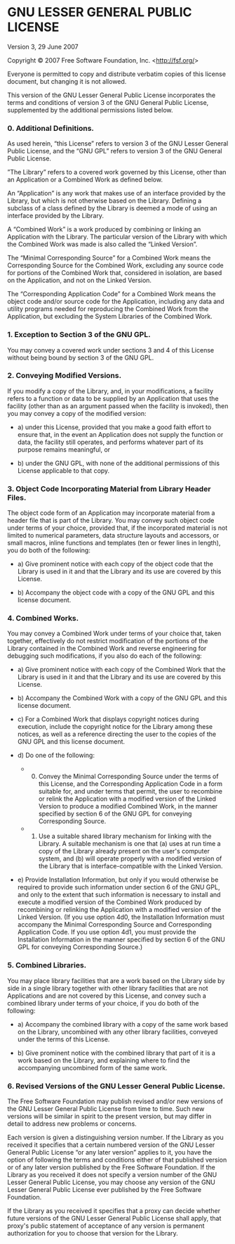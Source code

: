 GNU LESSER GENERAL PUBLIC LICENSE
=================================

Version 3, 29 June 2007

Copyright &copy; 2007 Free Software Foundation, Inc. &lt;<http://fsf.org/>&gt;

Everyone is permitted to copy and distribute verbatim copies of this license
document, but changing it is not allowed.

This version of the GNU Lesser General Public License incorporates the terms
and conditions of version 3 of the GNU General Public License, supplemented by
the additional permissions listed below.

### 0. Additional Definitions. 

As used herein, &ldquo;this License&rdquo; refers to version 3 of the GNU Lesser General
Public License, and the &ldquo;GNU GPL&rdquo; refers to version 3 of the GNU General Public
License.

&rdquo;The Library&rdquo; refers to a covered work governed by this License, other than an
Application or a Combined Work as defined below.

An &ldquo;Application&rdquo; is any work that makes use of an interface provided by the
Library, but which is not otherwise based on the Library.  Defining a subclass
of a class defined by the Library is deemed a mode of using an interface
provided by the Library.

A &ldquo;Combined Work&rdquo; is a work produced by combining or linking an Application
with the Library.  The particular version of the Library with which the
Combined Work was made is also called the &ldquo;Linked Version&rdquo;.

The &ldquo;Minimal Corresponding Source&rdquo; for a Combined Work means the Corresponding
Source for the Combined Work, excluding any source code for portions of the
Combined Work that, considered in isolation, are based on the Application, and
not on the Linked Version.

The &ldquo;Corresponding Application Code&rdquo; for a Combined Work means the object code
and/or source code for the Application, including any data and utility programs
needed for reproducing the Combined Work from the Application, but excluding
the System Libraries of the Combined Work.

### 1. Exception to Section 3 of the GNU GPL.

You may convey a covered work under sections 3 and 4 of this License without
being bound by section 3 of the GNU GPL.

### 2. Conveying Modified Versions.

If you modify a copy of the Library, and, in your modifications, a facility
refers to a function or data to be supplied by an Application that uses the
facility (other than as an argument passed when the facility is invoked), then
you may convey a copy of the modified version:

* a) under this License, provided that you make a good faith effort to
ensure that, in the event an Application does not supply the
function or data, the facility still operates, and performs
whatever part of its purpose remains meaningful, or

* b) under the GNU GPL, with none of the additional permissions of
this License applicable to that copy.

### 3. Object Code Incorporating Material from Library Header Files.

The object code form of an Application may incorporate material from a header
file that is part of the Library.  You may convey such object code under terms
of your choice, provided that, if the incorporated material is not limited to
numerical parameters, data structure layouts and accessors, or small macros,
inline functions and templates (ten or fewer lines in length), you do both of
the following:

* a) Give prominent notice with each copy of the object code that the
Library is used in it and that the Library and its use are
covered by this License.

* b) Accompany the object code with a copy of the GNU GPL and this license
document.

### 4. Combined Works.

You may convey a Combined Work under terms of your choice that, taken together,
effectively do not restrict modification of the portions of the Library
contained in the Combined Work and reverse engineering for debugging such
modifications, if you also do each of the following:

* a) Give prominent notice with each copy of the Combined Work that
the Library is used in it and that the Library and its use are
covered by this License.

* b) Accompany the Combined Work with a copy of the GNU GPL and this license
document.

* c) For a Combined Work that displays copyright notices during
execution, include the copyright notice for the Library among
these notices, as well as a reference directing the user to the
copies of the GNU GPL and this license document.

* d) Do one of the following:

  * 0) Convey the Minimal Corresponding Source under the terms of this
  License, and the Corresponding Application Code in a form
  suitable for, and under terms that permit, the user to
  recombine or relink the Application with a modified version of
  the Linked Version to produce a modified Combined Work, in the
  manner specified by section 6 of the GNU GPL for conveying
  Corresponding Source.

  * 1) Use a suitable shared library mechanism for linking with the
  Library.  A suitable mechanism is one that (a) uses at run time
  a copy of the Library already present on the user's computer
  system, and (b) will operate properly with a modified version
  of the Library that is interface-compatible with the Linked
  Version. 

* e) Provide Installation Information, but only if you would otherwise
be required to provide such information under section 6 of the
GNU GPL, and only to the extent that such information is
necessary to install and execute a modified version of the
Combined Work produced by recombining or relinking the
Application with a modified version of the Linked Version. (If
you use option 4d0, the Installation Information must accompany
the Minimal Corresponding Source and Corresponding Application
Code. If you use option 4d1, you must provide the Installation
Information in the manner specified by section 6 of the GNU GPL
for conveying Corresponding Source.)

### 5. Combined Libraries.

You may place library facilities that are a work based on the Library side by
side in a single library together with other library facilities that are not
Applications and are not covered by this License, and convey such a combined
library under terms of your choice, if you do both of the following:

* a) Accompany the combined library with a copy of the same work based
on the Library, uncombined with any other library facilities,
conveyed under the terms of this License.

* b) Give prominent notice with the combined library that part of it
is a work based on the Library, and explaining where to find the
accompanying uncombined form of the same work.

### 6. Revised Versions of the GNU Lesser General Public License.

The Free Software Foundation may publish revised and/or new versions of the GNU
Lesser General Public License from time to time. Such new versions will be
similar in spirit to the present version, but may differ in detail to address
new problems or concerns.

Each version is given a distinguishing version number. If the Library as you
received it specifies that a certain numbered version of the GNU Lesser General
Public License &ldquo;or any later version&rdquo; applies to it, you have the option of
following the terms and conditions either of that published version or of any
later version published by the Free Software Foundation. If the Library as you
received it does not specify a version number of the GNU Lesser General Public
License, you may choose any version of the GNU Lesser General Public License
ever published by the Free Software Foundation.

If the Library as you received it specifies that a proxy can decide whether
future versions of the GNU Lesser General Public License shall apply, that
proxy's public statement of acceptance of any version is permanent
authorization for you to choose that version for the Library.
